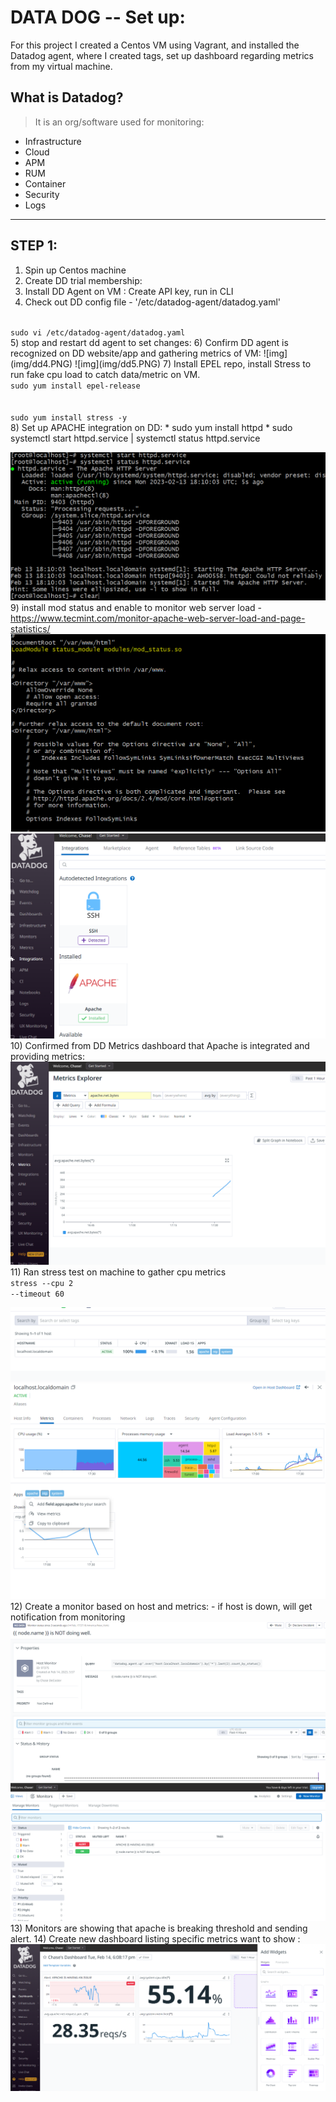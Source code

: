 # DATA DOG -- Set up:
For this project I created a Centos VM using Vagrant, and installed the Datadog agent, where I created tags, set up dashboard regarding metrics from my virtual machine.

## What is Datadog? 
> It is an org/software used for monitoring:
* Infrastructure
* Cloud 
* APM
* RUM
* Container
* Security
* Logs
<hr>

## STEP 1: 

1) Spin up Centos machine 
2) Create DD trial membership:
3) Install DD Agent on VM : Create API key, run in CLI
4) Check out DD config file - '/etc/datadog-agent/datadog.yaml'
<code>
sudo vi /etc/datadog-agent/datadog.yaml
</code>
5) stop and restart dd agent to set changes: 
6) Confirm DD agent is recognized on DD website/app and gathering metrics of VM:
![img](img/dd4.PNG)
![img](img/dd5.PNG)   
7) Install EPEL repo, install Stress to run fake cpu load to catch data/metric on VM. 
<code>
sudo yum install epel-release
<br>
sudo yum install stress -y
</code>
8) Set up APACHE integration on DD:
* sudo yum install httpd
* sudo systemctl start httpd.service | systemctl status httpd.service

![img](img/dd6.PNG) 
9) install mod status and enable to monitor web server load - https://www.tecmint.com/monitor-apache-web-server-load-and-page-statistics/
![img](img/dd7.PNG)
![img](img/dd8.PNG)
10) Confirmed from DD Metrics dashboard that Apache is integrated and providing metrics:
![img](img/dd9.PNG)
11) Ran stress test on machine to gather cpu metrics
<br>
<code>stress --cpu 2 --timeout 60</code>

![img](img/stress2.PNG)
![img](img/dd10.PNG)
12) Create a monitor based on host and metrics: - if host is down, will get notification from monitoring
![img](img/dd11.PNG)
![img](img/stress1.PNG)
13) Monitors are showing that apache is breaking threshold and sending alert. 
14) Create new dashboard listing specific metrics want to show :
![img](img/dash.PNG)
